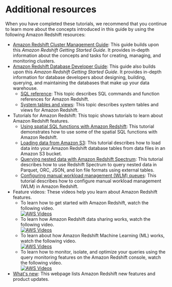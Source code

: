 # Additional resources<a name="additional-resources"></a>

When you have completed these tutorials, we recommend that you continue to learn more about the concepts introduced in this guide by using the following Amazon Redshift resources: 
+ [Amazon Redshift Cluster Management Guide](https://docs.aws.amazon.com/redshift/latest/mgmt/): This guide builds upon this *Amazon Redshift Getting Started Guide*\. It provides in\-depth information about the concepts and tasks for creating, managing, and monitoring clusters\.
+ [Amazon Redshift Database Developer Guide](https://docs.aws.amazon.com/redshift/latest/dg/): This guide also builds upon this *Amazon Redshift Getting Started Guide*\. It provides in\-depth information for database developers about designing, building, querying, and maintaining the databases that make up your data warehouse\.
  + [SQL reference](https://docs.aws.amazon.com/redshift/latest/dg/cm_chap_SQLCommandRef.html): This topic describes SQL commands and function references for Amazon Redshift\.
  + [System tables and views](https://docs.aws.amazon.com/redshift/latest/dg/c_intro_system_tables.html): This topic describes system tables and views for Amazon Redshift\.
+ Tutorials for Amazon Redshift: This topic shows tutorials to learn about Amazon Redshift features\.
  + [Using spatial SQL functions with Amazon Redshift](https://docs.aws.amazon.com/redshift/latest/dg/spatial-tutorial.html.html): This tutorial demonstrates how to use some of the spatial SQL functions with Amazon Redshift\.
  + [Loading data from Amazon S3](https://docs.aws.amazon.com/redshift/latest/dg/tutorial-loading-data.html): This tutorial describes how to load data into your Amazon Redshift database tables from data files in an Amazon S3 bucket\. 
  + [Querying nested data with Amazon Redshift Spectrum](https://docs.aws.amazon.com/redshift/latest/dg/tutorial-query-nested-data.html): This tutorial describes how to use Redshift Spectrum to query nested data in Parquet, ORC, JSON, and Ion file formats using external tables\.
  + [Configuring manual workload management \(WLM\) queues](https://docs.aws.amazon.com/redshift/latest/dg/tutorial-configuring-workload-management.html): This tutorial describes how to configure manual workload management \(WLM\) in Amazon Redshift\.
+ Feature videos: These videos help you learn about Amazon Redshift features\.
  + To learn how to get started with Amazon Redshift, watch the following video\.   
[![AWS Videos](http://img.youtube.com/vi/https://www.youtube.com/embed/1KxdBIklLuc/0.jpg)](http://www.youtube.com/watch?v=https://www.youtube.com/embed/1KxdBIklLuc)
  + To learn how Amazon Redshift data sharing works, watch the following video\.   
[![AWS Videos](http://img.youtube.com/vi/https://www.youtube.com/embed/EXioFirlrnA/0.jpg)](http://www.youtube.com/watch?v=https://www.youtube.com/embed/EXioFirlrnA)
  + To learn about how Amazon Redshift Machine Learning \(ML\) works, watch the following video\.   
[![AWS Videos](http://img.youtube.com/vi/https://www.youtube.com/embed/pJF2kYGtO4A/0.jpg)](http://www.youtube.com/watch?v=https://www.youtube.com/embed/pJF2kYGtO4A)
  + To learn how to monitor, isolate, and optimize your queries using the query monitoring features on the Amazon Redshift console, watch the following video\.   
[![AWS Videos](http://img.youtube.com/vi/https://www.youtube.com/embed/Wdvb5iYVnLg/0.jpg)](http://www.youtube.com/watch?v=https://www.youtube.com/embed/Wdvb5iYVnLg)
+ [What's new](http://aws.amazon.com/redshift/whats-new): This webpage lists Amazon Redshift new features and product updates\.